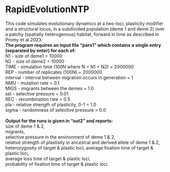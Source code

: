# RapidEvolutionNTP

This code simulates evolutionary dynamics at a two-loci, plasticity modifier and a structural locus, in a subdivided population (deme 1 and deme 2) over a patchy (spatially heterogenous) habitat, forward in time as described in Promy et al 2023. <br>
**The program requires an input file “pars1” which contains a single entry (separated by enter) for each of:**<br>
N1 - size of deme1 = 10000 <br>
N2 - size of deme2 = 10000<br>
TIME - simulation time (100N where N = N1 + N2) = 2000000 <br>
REP - number of replicates (100N)  = 2000000 <br>
interval - interval between migration occurs in generation = 1 <br>
NMU - mutation rate = 0.1 <br>
MIGS - migrants between the demes = 1.0 <br>
sel - selective pressure = 0.01 <br>
REC - recombination rate = 0.5 <br>
pla - relative strength of plasticity, 0-1 = 1.0 <br>
sigma - randomness of selective pressure = 0.0 <br>
 <br>
**Output for the runs is given in “out2” and reports:** <br>
size of deme 1 & 2,<br> migrants,<br> selective pressure in the environment of deme 1 & 2,<br> relative strength of plastisity in ancestral and derived allele of deme 1 & 2,<br> heterozygosity of target & plastic loci, average fixation time of target & plastic loci,<br> average loss time of target & plastic loci, <br> probability of fixation time of target & plastic loci.<br>
